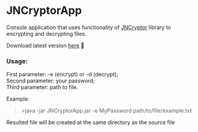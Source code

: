 # JNCryptorApp
Console application that uses functionality of [JNCryptor](https://github.com/RNCryptor/JNCryptor) library to encrypting and decrypting files.

Download latest version [here](https://github.com/RomanStecenko/JNCryptorApp/blob/master/Release/JNCryptorApp.jar?raw=true)  :metal:

### Usage:
First parameter: -e (encrypt) or -d (decrypt);  
Second parameter: your password;  
Third parameter: path to file.

Example: 
>\>java -jar JNCryptorApp.jar -e MyPassword path/to/file/example.txt

Resulted file will be created at the same directory as the source file
